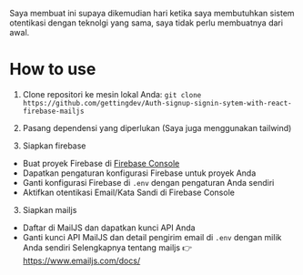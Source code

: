 Saya membuat ini supaya dikemudian hari ketika saya membutuhkan sistem otentikasi dengan teknolgi yang sama, saya tidak perlu membuatnya dari awal.

# How to use
1. Clone repositori ke mesin lokal Anda:
`git clone https://github.com/gettingdev/Auth-signup-signin-sytem-with-react-firebase-mailjs`

2. Pasang dependensi yang diperlukan (Saya juga menggunakan tailwind)
   
3. Siapkan firebase
- Buat proyek Firebase di [Firebase Console](https://console.firebase.google.com/)
- Dapatkan pengaturan konfigurasi Firebase untuk proyek Anda
- Ganti konfigurasi Firebase di `.env` dengan pengaturan Anda sendiri
- Aktifkan otentikasi Email/Kata Sandi di Firebase Console

3. Siapkan mailjs
- Daftar di MailJS dan dapatkan kunci API Anda
- Ganti kunci API MailJS dan detail pengirim email di `.env` dengan milik Anda sendiri
Selengkapnya tentang mailjs 👉 https://www.emailjs.com/docs/


